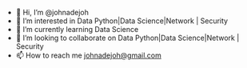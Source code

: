 - 👋 Hi, I’m @johnadejoh
- 👀 I’m interested in Data Python|Data Science|Network | Security
- 🌱 I’m currently learning Data Science
- 💞️ I’m looking to collaborate on Data Python|Data Science|Network | Security
- 📫 How to reach me johnadejoh@gmail.com

<!---
johnadejoh/johnadejoh is a ✨ special ✨ repository because its `README.md` (this file) appears on your GitHub profile.
You can click the Preview link to take a look at your changes.
--->
